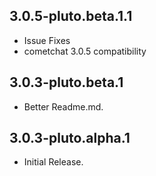 ## 3.0.5-pluto.beta.1.1
* Issue Fixes
* cometchat 3.0.5 compatibility

## 3.0.3-pluto.beta.1
* Better Readme.md.

## 3.0.3-pluto.alpha.1
* Initial Release.

